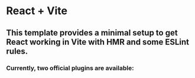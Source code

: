 # React + Vite

## This template provides a minimal setup to get React working in Vite with HMR and some ESLint rules.

### Currently, two official plugins are available:
